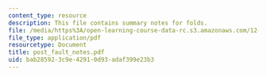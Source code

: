 ```yaml
---
content_type: resource
description: This file contains summary notes for folds.
file: /media/https%3A/open-learning-course-data-rc.s3.amazonaws.com/12-113-structural-geology-fall-2005/bab285923c9e42910d93adaf399e23b3_post_fault_notes.pdf
file_type: application/pdf
resourcetype: Document
title: post_fault_notes.pdf
uid: bab28592-3c9e-4291-0d93-adaf399e23b3
---
```

